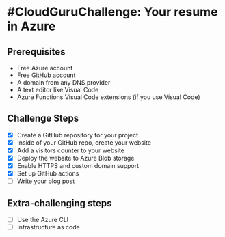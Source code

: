 # #CloudGuruChallenge: Your resume in Azure

## Prerequisites
- Free Azure account
- Free GitHub account
- A domain from any DNS provider
- A text editor like Visual Code 
- Azure Functions Visual Code extensions (if you use Visual Code)

## Challenge Steps
- [X] Create a GitHub repository for your project
- [X] Inside of your GitHub repo, create your website
- [X] Add a visitors counter to your website
- [X] Deploy the website to Azure Blob storage
- [X] Enable HTTPS and custom domain support
- [X] Set up GitHub actions
- [ ] Write your blog post

## Extra-challenging steps
- [ ] Use the Azure CLI
- [ ] Infrastructure as code
